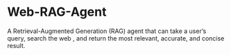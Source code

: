 # Web-RAG-Agent
A Retrieval-Augmented Generation (RAG) agent that can take a user’s query, search the web , and return the most relevant, accurate, and concise result.
